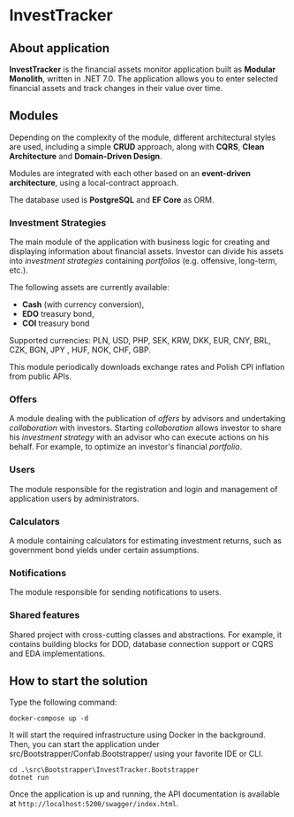 # InvestTracker
## About application

**InvestTracker** is the financial assets monitor application built as **Modular Monolith**, written in .NET 7.0.
The application allows you to enter selected financial assets and track changes in their value over time. 

## Modules
Depending on the complexity of the module, different architectural styles are used,
including a simple **CRUD** approach, along with **CQRS**, **Clean Architecture** and **Domain-Driven Design**.

Modules are integrated with each other based on an **event-driven architecture**, using a local-contract approach.

The database used is **PostgreSQL** and **EF Core** as ORM.

### Investment Strategies
The main module of the application with business logic for creating and displaying information about financial assets.
Investor can divide his assets into _investment strategies_ containing _portfolios_ (e.g. offensive, long-term, etc.).

The following assets are currently available:
- **Cash** (with currency conversion),
- **EDO** treasury bond,
- **COI** treasury bond

Supported currencies: PLN, USD, PHP, SEK, KRW, DKK, EUR, CNY, BRL, CZK, BGN, JPY , HUF, NOK, CHF, GBP.

This module periodically downloads exchange rates and Polish CPI inflation from public APIs.

### Offers
A module dealing with the publication of _offers_ by advisors and undertaking _collaboration_ with investors.
Starting _collaboration_ allows investor to share his _investment strategy_ with an advisor who can execute actions on his behalf.
For example, to optimize an investor's financial _portfolio_.

### Users
The module responsible for the registration and login and management of application users by administrators.

### Calculators
A module containing calculators for estimating investment returns, such as government bond yields under certain assumptions.

### Notifications
The module responsible for sending notifications to users.

### Shared features
Shared project with cross-cutting classes and abstractions.
For example, it contains building blocks for DDD, database connection support or CQRS and EDA implementations.

## How to start the solution

Type the following command:
```
docker-compose up -d
```
It will start the required infrastructure using Docker in the background. 
Then, you can start the application under src/Bootstrapper/Confab.Bootstrapper/ using your favorite IDE or CLI.
```
cd .\src\Bootstrapper\InvestTracker.Bootstrapper
dotnet run
```
Once the application is up and running, the API documentation is available at ```http://localhost:5200/swagger/index.html```.